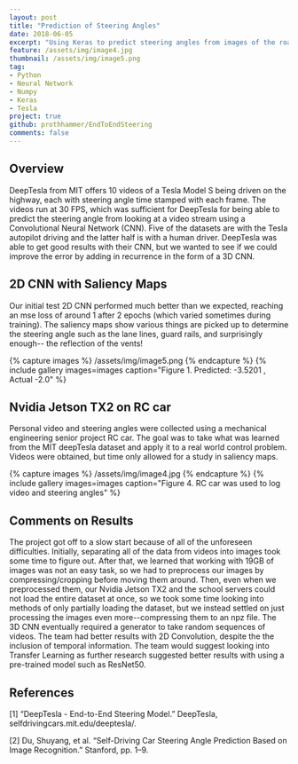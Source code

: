 ```yaml
---
layout: post
title: "Prediction of Steering Angles"
date: 2018-06-05
excerpt: "Using Keras to predict steering angles from images of the road"
feature: /assets/img/image4.jpg
thumbnail: /assets/img/image5.png
tag:
- Python
- Neural Network
- Numpy
- Keras
- Tesla
project: true
github: prothhammer/EndToEndSteering
comments: false
---
```


## Overview
DeepTesla from MIT offers 10 videos of a Tesla Model S being driven on the highway, each with steering angle time stamped with each frame. The videos run at 30 FPS, which was sufficient for DeepTesla for being able to predict the steering angle from looking at a video stream using a Convolutional Neural Network (CNN). Five of the datasets are with the Tesla autopilot driving and the latter half is with a human driver. DeepTesla was able to get good results with their CNN, but we wanted to see if we could improve the error by adding in recurrence in the form of a 3D CNN.

## 2D CNN with Saliency Maps
Our initial test 2D CNN performed much better than we expected, reaching an mse loss of around 1 after 2 epochs (which varied sometimes during training). The saliency maps show various things are picked up to determine the steering angle such as the lane lines, guard rails, and surprisingly enough-- the reflection of the vents!

{% capture images %}
	/assets/img/image5.png
{% endcapture %}
{% include gallery images=images caption="Figure 1. Predicted: -3.5201 , Actual -2.0" %}

## Nvidia Jetson TX2 on RC car
Personal video and steering angles were collected using a mechanical engineering senior project RC car. The goal was to take what was learned from the MIT deepTesla dataset and apply it to a real world control problem. Videos were obtained, but time only allowed for a study in saliency maps.

{% capture images %}
	/assets/img/image4.jpg
{% endcapture %}
{% include gallery images=images caption="Figure 4.  RC car was used to log video and steering angles" %}


## Comments on Results
The project got off to a slow start because of all of the unforeseen difficulties. Initially, separating all of the data from videos into images took some time to figure out. After that, we learned that working with 19GB of images was not an easy task, so we had to preprocess our images by compressing/cropping before moving them around. Then, even when we preprocessed them, our Nvidia Jetson TX2 and the school servers could not load the entire dataset at once, so we took some time looking into methods of only partially loading the dataset, but we instead settled on just processing the images even more--compressing them to an npz file. The 3D CNN eventually required a generator to take random sequences of videos. The team had better results with 2D Convolution, despite the the inclusion of temporal information. The team would suggest looking into Transfer Learning as further research suggested better results with using a pre-trained model such as ResNet50. 



## References

[1] “DeepTesla - End-to-End Steering Model.” DeepTesla, selfdrivingcars.mit.edu/deeptesla/.

[2]  Du, Shuyang, et al. “Self-Driving Car Steering Angle Prediction Based on Image Recognition.” Stanford, pp. 1–9. 
